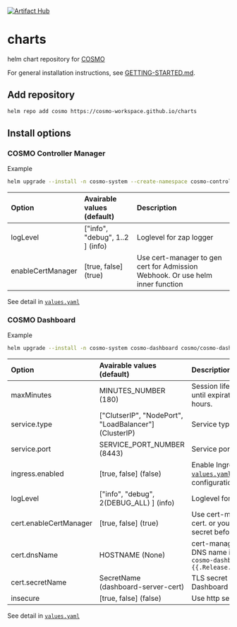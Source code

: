 [![Artifact Hub](https://img.shields.io/endpoint?url=https://artifacthub.io/badge/repository/cosmo)](https://artifacthub.io/packages/search?repo=cosmo)

# charts
helm chart repository for [COSMO](https://github.com/cosmo-workspace/cosmo)

For general installation instructions, see [GETTING-STARTED.md](https://github.com/cosmo-workspace/cosmo/blob/main/docs/GETTING-STARTED.md).

## Add repository

```sh
helm repo add cosmo https://cosmo-workspace.github.io/charts
```

## Install options

### COSMO Controller Manager

Example

```sh
helm upgrade --install -n cosmo-system --create-namespace cosmo-controller-manager cosmo/cosmo-controller-manager --set logLevel=debug
```

| Option | Avairable values (default) | Description |
|:-------|:----------------|:------------|
| logLevel | ["info", "debug", 1..2 ] (info) | Loglevel for zap logger |
| enableCertManager | [true, false] (true) | Use cert-manager to gen cert for Admission Webhook. Or use helm inner function |

See detail in [`values.yaml`](https://github.com/cosmo-workspace/charts/blob/main/charts/cosmo-controller-manager/values.yaml)

### COSMO Dashboard

Example

```sh
helm upgrade --install -n cosmo-system cosmo-dashboard cosmo/cosmo-dashboard --set service.type=LoadBalancer
```

| Option | Avairable values (default) | Description |
|:-------|:----------------|:------------|
| maxMinutes | MINUTES_NUMBER (180) | Session lifetime minutes until expiration. default 3 hours. |
| service.type | ["ClutserIP", "NodePort", "LoadBalancer"] (ClusterIP) | Service type of Dashboard |
| service.port | SERVICE_PORT_NUMBER (8443) | Service port of Dashboard |
| ingress.enabled | [true, false] (false) | Enable Ingress. See [`values.yaml`](https://github.com/cosmo-workspace/cosmo/blob/main/charts/stable/cosmo-dashboard/values.yaml) to other ingress configurations |
| logLevel | ["info", "debug", 2(DEBUG_ALL) ] (info) | Loglevel for zap logger |
| cert.enableCertManager | [true, false] (true) | Use cert-manager to gen cert. or you prepare TLS secret before install |
| cert.dnsName | HOSTNAME (None) | cert-manager certificate DNS name in addition to `cosmo-dashboard.{{.Release.Namespace}}.svc` |
| cert.secretName | SecretName (dashboard-server-cert) | TLS secret name for Dashboard |
| insecure | [true, false] (false) | Use http server not https |

See detail in [`values.yaml`](https://github.com/cosmo-workspace/charts/blob/main/charts/cosmo-dashboard/values.yaml)
